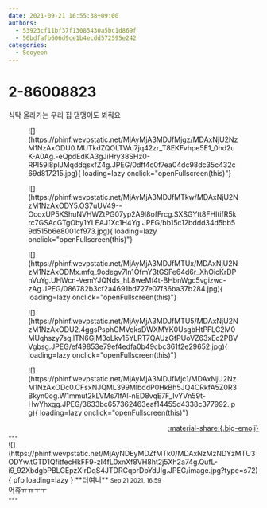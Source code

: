 ```yaml
---
date: 2021-09-21 16:55:38+09:00
authors:
  - 53923cf11bf37f13085430a5bc1d869f
  - 56bdfafb606d9ce1b4ecdd572595e242
categories:
  - Seoyeon
---
```


# 2-86008823

<div class="post-container" markdown="1">
<div class="content-container md-sidebar__scrollwrap" markdown="1">

식탁 올라가는 우리 집 댕댕이도 봐줘요
<figure markdown="1">
![](https://phinf.wevpstatic.net/MjAyMjA3MDJfMjgz/MDAxNjU2NzM1NzAxODU0.MUTkdZQOLTWu7jq42zr_T8EKFvhpe5E1_0hd2uK-A0Ag.-eQpdEdKA3gJiHry38SHz0-RPI59l8plJMqddqsxfZ4g.JPEG/0dff4c0f7ea04dc98dc35c432c69d817215.jpg){ loading=lazy onclick="openFullscreen(this)"}
</figure>

<figure markdown="1">
![](https://phinf.wevpstatic.net/MjAyMjA3MDJfMTkw/MDAxNjU2NzM1NzAxODY5.OS7uUV49--OcqxUP5KShuNVHWZtPG07yp2A9l8ofFrcg.SXSGYtt8FHItifR5krc7GSAcGTgOby1YLEAJ1Xc1H4Yg.JPEG/bb15c12bddd34d5bb59d515b6e8001cf973.jpg){ loading=lazy onclick="openFullscreen(this)"}
</figure>

<figure markdown="1">
![](https://phinf.wevpstatic.net/MjAyMjA3MDJfMTUx/MDAxNjU2NzM1NzAxODMx.mfq_9odegv7ln1OfmY3tGSFe64d6r_XhOicKrDPnVuYg.UHWcn-VemYJQNds_hL8weMf4t-BHbnWgc5vgizwc-zAg.JPEG/086782b3cf2a4691bd727e07f36ba37b284.jpg){ loading=lazy onclick="openFullscreen(this)"}
</figure>

<figure markdown="1">
![](https://phinf.wevpstatic.net/MjAyMjA3MDJfMTU5/MDAxNjU2NzM1NzAxODU2.4ggsPsphGMVqksDWXMYK0UsgbHtPFLC2M0MUqhszy7sg.lTN6GjM3oLkv15YLRT7QAUzGfPUoVZ63xEc2PBVVgbsg.JPEG/ef49853e79ef4edfa0b49cbc361f2e29652.jpg){ loading=lazy onclick="openFullscreen(this)"}
</figure>

<figure markdown="1">
![](https://phinf.wevpstatic.net/MjAyMjA3MDJfMjc1/MDAxNjU2NzM1NzAxODc0.CFsxNJQML399MlbddP0HkBh5JQ4CRkfA5Z0R3Bkyn0og.W1mmut2kLVMs7lfAl-nED8vqE7F_IvYVn59t-HwYhxgg.JPEG/3633bc657362463eaf14455d4338c377992.jpg){ loading=lazy onclick="openFullscreen(this)"}
</figure>


</div>
</div>

<div style="text-align: right;" markdown="1">
<a href="https://weverse.io/fromis9/fanpost/2-86008823" style="text-align: right;">:material-share:{.big-emoji}</a>
</div>
---

<div class="comments-container md-sidebar__scrollwrap" markdown="1">
<div class="comment" markdown="1">
<div class='id-container' markdown="1">
![](https://phinf.wevpstatic.net/MjAyNDEyMDZfMTk0/MDAxNzMzNDYzMTU3ODYw.tGTD1QfitfecHkFF9-zI4fL0xnXf8VH8ht2j5Xh2a74g.QufL-i9_92XbdgbPBLGEpzXIrDqS4JTDRCqprDbYdJIg.JPEG/image.jpg?type=s72){ pfp loading=lazy }
**<span class="artist">더여니</span>** <small>Sep 21 2021, 16:59</small><br>
</div>
<div class='comment-body' markdown="1">
어휴ㅠㅠㅜㅜ
</div>
</div>
</div>
---
